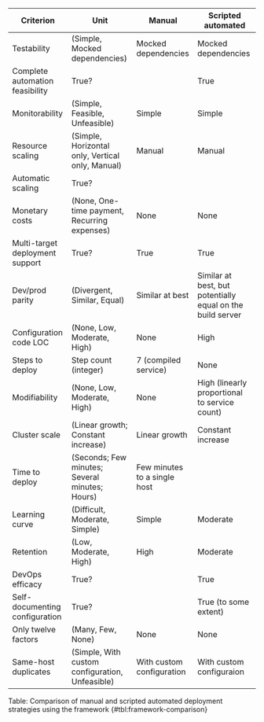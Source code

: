 | Criterion | Unit | Manual | Scripted automated
| ------------------- | ----------------- | --------------- | ---------------
| Testability | (Simple, Mocked dependencies) | Mocked dependencies | Mocked dependencies
| Complete automation feasibility | True? | | True
| Monitorability | (Simple, Feasible, Unfeasible) | Simple | Simple
| Resource scaling | (Simple, Horizontal only, Vertical only, Manual) | Manual | Manual
| Automatic scaling | True? | |
| Monetary costs | (None, One-time payment, Recurring expenses) | None | None
| Multi-target deployment support | True? | True | True
| Dev/prod parity | (Divergent, Similar, Equal) | Similar at best | Similar at best, but potentially equal on the build server
| Configuration code LOC | (None, Low, Moderate, High) | None | High
| Steps to deploy | Step count (integer) | 7 (compiled service) | None
| Modifiability | (None, Low, Moderate, High) | None | High (linearly proportional to service count)
| Cluster scale | (Linear growth; Constant increase) | Linear growth | Constant increase
| Time to deploy | (Seconds; Few minutes; Several minutes; Hours) | Few minutes to a single host
| Learning curve | (Difficult, Moderate, Simple) | Simple | Moderate
| Retention | (Low, Moderate, High) | High | Moderate
| DevOps efficacy | True? | | True
| Self-documenting configuration | True? | | True (to some extent)
| Only twelve factors | (Many, Few, None) | None | None
| Same-host duplicates | (Simple, With custom configuration, Unfeasible) | With custom configuration | With custom configuraion

Table: Comparison of manual and scripted automated deployment strategies using the framework {#tbl:framework-comparison}
